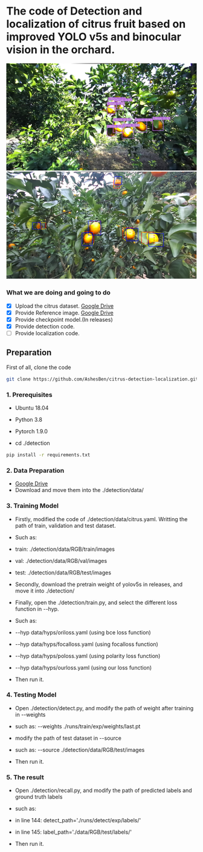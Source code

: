 # The code of Detection and localization of citrus fruit based on improved YOLO v5s and binocular vision in the orchard.

![Image](detection/2Dbbox.png) ![Image](detection/3Dbbox.png)

### What we are doing and going to do

- [x] Upload the citrus dataset. [Google Drive](https://drive.google.com/drive/folders/1VfC0dWsXjhxyKIeAVNtHsxxjXx_2VvV6?usp=sharing)
- [x] Provide Reference image. [Google Drive](https://drive.google.com/drive/folders/1WI8MLjfluK4yRvohTHER1vdUa6WZ5M3l?usp=sharing)
- [x] Provide checkpoint model.(In releases)
- [x] Provide detection code.
- [ ] Provide localization code.

## Preparation

First of all, clone the code

```bash
git clone https://github.com/AshesBen/citrus-detection-localization.git
```

### 1. Prerequisites

* Ubuntu 18.04
* Python 3.8
* Pytorch 1.9.0

* cd ./detection
```bash
pip install -r requirements.txt
```

### 2. Data Preparation

* [Google Drive](https://drive.google.com/drive/folders/1VfC0dWsXjhxyKIeAVNtHsxxjXx_2VvV6?usp=sharing)
* Download and move them into the ./detection/data/

### 3. Training Model

* Firstly, modified the code of ./detection/data/citrus.yaml. Writting the path of train, validation and test dataset.
* Such as: 
* train: ./detection/data/RGB/train/images
* val: ./detection/data/RGB/val/images
* test: ./detection/data/RGB/test/images 

* Secondly, download the pretrain weight of yolov5s in releases, and move it into ./detection/

* Finally, open the ./detection/train.py, and select the different loss function in --hyp.
* Such as:
* --hyp data/hyps/oriloss.yaml     (using bce loss function)
* --hyp data/hyps/focalloss.yaml   (using focalloss function)
* --hyp data/hyps/poloss.yaml      (using polarity loss function)
* --hyp data/hyps/ourloss.yaml     (using our loss function)

* Then run it.

### 4. Testing Model

* Open ./detection/detect.py, and modify the path of weight after training in --weights
* such as: --weights ./runs/train/exp/weights/last.pt

* modify the path of test dataset in --source
* such as: --source ./detection/data/RGB/test/images

* Then run it.

### 5. The result

* Open ./detection/recall.py, and modify the path of predicted labels and ground truth labels
* such as: 
* in line 144: detect_path='./runs/detect/exp/labels/'
* in line 145: label_path='./data/RGB/test/labels/'

* Then run it.
